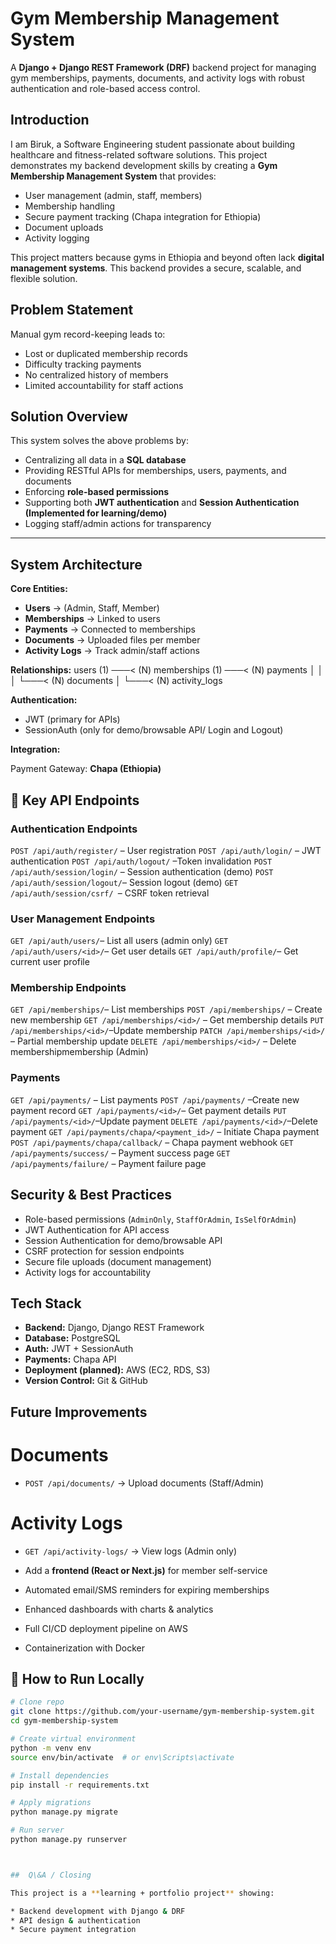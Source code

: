 # Gym Membership Management System

A **Django + Django REST Framework (DRF)** backend project for managing gym memberships, payments, documents, and activity logs with robust authentication and role-based access control.

## Introduction

I am Biruk, a Software Engineering student passionate about building healthcare and fitness-related software solutions. This project demonstrates my backend development skills by creating a **Gym Membership Management System** that provides:

* User management (admin, staff, members)
* Membership handling
* Secure payment tracking (Chapa integration for Ethiopia)
* Document uploads
* Activity logging

This project matters because gyms in Ethiopia and beyond often lack **digital management systems**. This backend provides a secure, scalable, and flexible solution.


## Problem Statement

Manual gym record-keeping leads to:

* Lost or duplicated membership records
* Difficulty tracking payments
* No centralized history of members
* Limited accountability for staff actions

## Solution Overview

This system solves the above problems by:

* Centralizing all data in a **SQL database**
* Providing RESTful APIs for memberships, users, payments, and documents
* Enforcing **role-based permissions**
* Supporting both **JWT authentication** and **Session Authentication (Implemented for learning/demo)**
* Logging staff/admin actions for transparency

---

## System Architecture

**Core Entities:**

* **Users** → (Admin, Staff, Member)
* **Memberships** → Linked to users
* **Payments** → Connected to memberships
* **Documents** → Uploaded files per member
* **Activity Logs** → Track admin/staff actions

**Relationships:**
users (1) ───< (N) memberships (1) ───< (N) payments
    │                        │
    │                        └───< (N) documents
    │
    └───< (N) activity_logs

**Authentication:**
* JWT (primary for APIs)
* SessionAuth (only for demo/browsable API/ Login and Logout)

**Integration:**

Payment Gateway: **Chapa (Ethiopia)**

## 🔑 Key API Endpoints

### Authentication Endpoints

`POST /api/auth/register/` – User registration
`POST /api/auth/login/` – JWT authentication
`POST /api/auth/logout/` –Token invalidation
`POST /api/auth/session/login/` – Session authentication (demo)
`POST /api/auth/session/logout/`– Session logout (demo)
`GET /api/auth/session/csrf/ `– CSRF token retrieval

### User Management Endpoints

`GET /api/auth/users/`– List all users (admin only)
`GET /api/auth/users/<id>/`– Get user details
`GET /api/auth/profile/`– Get current user profile

### Membership Endpoints

`GET /api/memberships/`– List memberships
`POST /api/memberships/` – Create new membership
`GET /api/memberships/<id>/` – Get membership details
`PUT /api/memberships/<id>/`–Update membership
`PATCH /api/memberships/<id>/` – Partial membership update
`DELETE /api/memberships/<id>/` – Delete membershipmembership (Admin)

### Payments

`GET /api/payments/` – List payments
`POST /api/payments/` –Create new payment record
`GET /api/payments/<id>/`– Get payment details
`PUT /api/payments/<id>/`–Update payment
`DELETE /api/payments/<id>/`–Delete payment
`GET /api/payments/chapa/<payment_id>/` – Initiate Chapa payment
`POST /api/payments/chapa/callback/` – Chapa payment webhook
`GET /api/payments/success/` – Payment success page
`GET /api/payments/failure/` – Payment failure page


## Security & Best Practices

* Role-based permissions (`AdminOnly`, `StaffOrAdmin`, `IsSelfOrAdmin`)
* JWT Authentication for API access
* Session Authentication for demo/browsable API
* CSRF protection for session endpoints
* Secure file uploads (document management)
* Activity logs for accountability

## Tech Stack

* **Backend:** Django, Django REST Framework
* **Database:** PostgreSQL
* **Auth:** JWT + SessionAuth
* **Payments:** Chapa API
* **Deployment (planned):** AWS (EC2, RDS, S3)
* **Version Control:** Git & GitHub

## Future Improvements

# Documents
* `POST /api/documents/` → Upload documents (Staff/Admin)
# Activity Logs
* `GET /api/activity-logs/` → View logs (Admin only)

* Add a **frontend (React or Next.js)** for member self-service
* Automated email/SMS reminders for expiring memberships
* Enhanced dashboards with charts & analytics
* Full CI/CD deployment pipeline on AWS
* Containerization with Docker



## 📖 How to Run Locally

```bash
# Clone repo
git clone https://github.com/your-username/gym-membership-system.git
cd gym-membership-system

# Create virtual environment
python -m venv env
source env/bin/activate  # or env\Scripts\activate

# Install dependencies
pip install -r requirements.txt

# Apply migrations
python manage.py migrate

# Run server
python manage.py runserver



##  Q\&A / Closing

This project is a **learning + portfolio project** showing:

* Backend development with Django & DRF
* API design & authentication
* Secure payment integration

